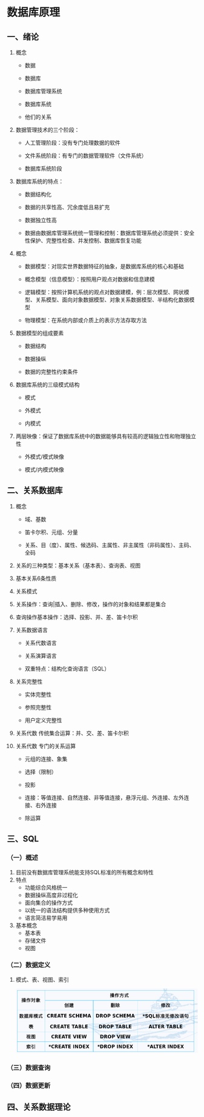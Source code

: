 # 数据库原理

## 一、绪论

1. 概念
   
   - 数据
   
   - 数据库
   
   - 数据库管理系统
   
   - 数据库系统
   
   - 他们的关系

2. 数据管理技术的三个阶段：
   
   - 人工管理阶段：没有专门处理数据的软件   
   
   - 文件系统阶段：有专门的数据管理软件（文件系统）
   
   - 数据库系统阶段

3. 数据库系统的特点：
   
   - 数据结构化
   
   - 数据的共享性高、冗余度低且易扩充
   
   - 数据独立性高
   
   - 数据由数据库管理系统统一管理和控制：数据库管理系统必须提供：安全性保护、完整性检查、并发控制、数据库恢复功能

4. 概念
   
   - 数据模型：对现实世界数据特征的抽象，是数据库系统的核心和基础
   
   - 概念模型（信息模型）：按照用户观点对数据和信息建模
   
   - 逻辑模型：按照计算机系统的观点对数据建模，例：层次模型、网状模型、关系模型、面向对象数据模型、对象关系数据模型、半结构化数据模型
   
   - 物理模型：在系统内部或介质上的表示方法存取方法

5. 数据模型的组成要素
   
   - 数据结构
   
   - 数据操纵
   
   - 数据的完整性约束条件

6. 数据库系统的三级模式结构
   
   - 模式
   
   - 外模式
   
   - 内模式

7. 两层映像：保证了数据库系统中的数据能够具有较高的逻辑独立性和物理独立性
   
   - 外模式/模式映像
   
   - 模式/内模式映像

## 二、关系数据库

1. 概念
   
   - 域、基数
   
   - 笛卡尔积、元组、分量
   
   - 关系、目（度）、属性、候选码、主属性、非主属性（非码属性）、主码、全码

2. 关系的三种类型：基本关系（基本表）、查询表、视图

3. 基本关系6条性质

4. 关系模式

5. 关系操作：查询|插入、删除、修改，操作的对象和结果都是集合

6. 查询操作基本操作：选择、投影、并、差、笛卡尔积

7. 关系数据语言
   
   - 关系代数语言
   
   - 关系演算语言
   
   - 双重特点：结构化查询语言（SQL）

8. 关系完整性
   
   - 实体完整性
   
   - 参照完整性
   
   - 用户定义完整性

9. 关系代数 传统集合运算：并、交、差、笛卡尔积

10. 关系代数 专门的关系运算
    
    - 元组的连接、象集
    
    - 选择（限制）
    
    - 投影
    
    - 连接：等值连接、自然连接、非等值连接，悬浮元组、外连接、左外连接、右外连接
    
    - 除运算

## 三、SQL

### （一）概述

1. 目前没有数据库管理系统能支持SQL标准的所有概念和特性
2. 特点
   - 功能综合风格统一
   - 数据操纵高度非过程化
   - 面向集合的操作方式
   - 以统一的语法结构提供多种使用方式
   - 语言简洁易学易用
3. 基本概念
   - 基本表
   - 存储文件
   - 视图

### （二）数据定义

1. 模式、表、视图、索引

   ![](pic/SQL定义.png)

### （三）数据查询

### （四）数据更新

## 四、关系数据理论



